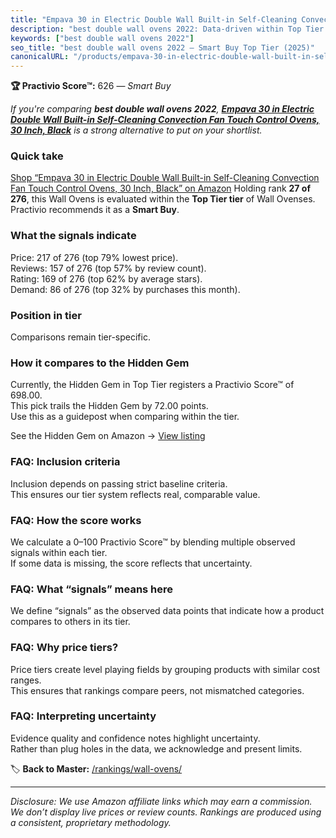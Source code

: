```yaml
---
title: "Empava 30 in Electric Double Wall Built-in Self-Cleaning Convection Fan Touch Control Ovens, 30 Inch, Black"
description: "best double wall ovens 2022: Data-driven within Top Tier ranking using the Practivio Score™. Positioned by quality, value, demand, findability, momentum."
keywords: ["best double wall ovens 2022"]
seo_title: "best double wall ovens 2022 — Smart Buy Top Tier (2025)"
canonicalURL: "/products/empava-30-in-electric-double-wall-built-in-self-cleaning-convection-fan-touch-control-ovens-30-inch-black-B07ZNR6S38/"
---
```


**🏆 Practivio Score™:** 626 — _Smart Buy_


*If you're comparing **best double wall ovens 2022**, **[Empava 30 in Electric Double Wall Built-in Self-Cleaning Convection Fan Touch Control Ovens, 30 Inch, Black](https://www.amazon.com/dp/B07ZNR6S38?tag=practivio-20)** is a strong alternative to put on your shortlist.*
### Quick take
[Shop “Empava 30 in Electric Double Wall Built-in Self-Cleaning Convection Fan Touch Control Ovens, 30 Inch, Black” on Amazon](https://www.amazon.com/dp/B07ZNR6S38?tag=practivio-20)
Holding rank **27 of 276**, this Wall Ovens is evaluated within the **Top Tier tier** of Wall Ovenses.  
Practivio recommends it as a **Smart Buy**.

### What the signals indicate
Price: 217 of 276 (top 79% lowest price).  
Reviews: 157 of 276 (top 57% by review count).  
Rating: 169 of 276 (top 62% by average stars).  
Demand: 86 of 276 (top 32% by purchases this month).

### Position in tier
Comparisons remain tier-specific.

### How it compares to the Hidden Gem
Currently, the Hidden Gem in Top Tier registers a Practivio Score™ of 698.00.  
This pick trails the Hidden Gem by 72.00 points.  
Use this as a guidepost when comparing within the tier.  

See the Hidden Gem on Amazon → [View listing](https://www.amazon.com/dp/B00N45FU58?tag=practivio-20)

### FAQ: Inclusion criteria
Inclusion depends on passing strict baseline criteria.  
This ensures our tier system reflects real, comparable value.

### FAQ: How the score works
We calculate a 0–100 Practivio Score™ by blending multiple observed signals within each tier.  
If some data is missing, the score reflects that uncertainty.

### FAQ: What “signals” means here
We define “signals” as the observed data points that indicate how a product compares to others in its tier.

### FAQ: Why price tiers?
Price tiers create level playing fields by grouping products with similar cost ranges.  
This ensures that rankings compare peers, not mismatched categories.

### FAQ: Interpreting uncertainty
Evidence quality and confidence notes highlight uncertainty.  
Rather than plug holes in the data, we acknowledge and present limits.


🏷️ **Back to Master:** [/rankings/wall-ovens/](/rankings/wall-ovens/)

---
_Disclosure: We use Amazon affiliate links which may earn a commission. We don’t display live prices or review counts. Rankings are produced using a consistent, proprietary methodology._
